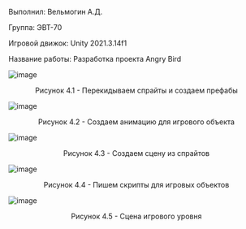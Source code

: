 <p align="left">
  Выполнил: Вельмогин А.Д.
  </p>
<p align="left"> Группа: ЭВТ-70
  </p>
<p align="left"> Игровой движок: Unity 2021.3.14f1
  </p>
<p align="left"> Название работы: Разработка проекта Angry Bird
  </p>


![image](https://user-images.githubusercontent.com/119512231/205588855-7db087c5-9023-447f-a150-ec3e7a51ac14.png)




<p align="center">
Рисунок 4.1 - Перекидываем спрайты и создаем префабы
</p>



![image](https://user-images.githubusercontent.com/119512231/205589089-dd2f204e-5ec7-4a93-af3a-93b8de7dcd0f.png)


<p align="center">
Рисунок 4.2 - Создаем анимацию для игрового объекта 
</p>

![image](https://user-images.githubusercontent.com/119512231/205589196-9853fd79-101a-47b6-8694-70e668f37c16.png)



<p align="center">
Рисунок 4.3 - Создаем сцену из спрайтов 
</p>


![image](https://user-images.githubusercontent.com/119512231/205589230-9ceb194d-43d6-45a2-9709-6ac5b695b588.png)



<p align="center">
Рисунок 4.4 - Пишем скрипты для игровых объектов 
</p>


![image](https://user-images.githubusercontent.com/119512231/205589346-26da0d04-123b-4561-821e-4271ab9ada77.png)


<p align="center">
Рисунок 4.5 - Сцена игрового уровня
</p>

